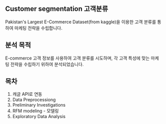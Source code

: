 ## Customer segmentation 고객분류
Pakistan's Largest E-Commerce Dataset(from kaggle)을 이용한 고객 분류를 통하여 마케팅 전략을 수립합니다.

## 분석 목적
E-commerce 고객 정보를 사용하여 고객 분류를 시도하며, 각 고객 특성에 맞는 마케팅 전략을 수립하기 위하여 분석되었습니다.

## 목차
1. 캐글 API로 연동
2. Data Preprocessiong
3. Preliminary Investigations
4. RFM modeling - 모델링
5. Exploratory Data Analysis
